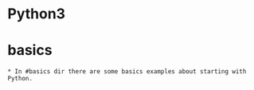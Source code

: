 # Python3
  
  # basics
    * In #basics dir there are some basics examples about starting with Python. 
